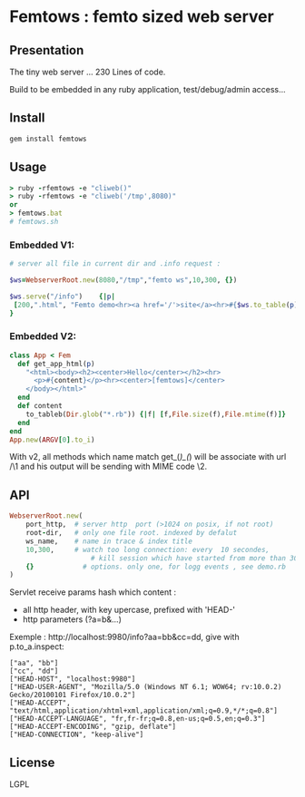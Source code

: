 # Femtows : femto sized web server
## Presentation 

The tiny web server ...
230 Lines of code.

Build to be embedded in any ruby application, test/debug/admin access...

## Install

```bash
gem install femtows
```

## Usage

```ruby
> ruby -rfemtows -e "cliweb()"
> ruby -rfemtows -e "cliweb('/tmp',8080)"
or
> femtows.bat
# femtows.sh
```

### Embedded V1:

```ruby
# server all file in current dir and .info request :

$ws=WebserverRoot.new(8080,"/tmp","femto ws",10,300, {})

$ws.serve("/info")    {|p|  
 [200,".html", "Femto demo<hr><a href='/'>site</a><hr>#{$ws.to_table(p)}" ] 
}
```

### Embedded V2:
```ruby
class App < Fem
  def get_app_html(p)
    "<html><body><h2><center>Hello</center></h2><hr>
      <p>#{content}</p><hr><center>[femtows]</center>
    </body></html>"
  end
  def content
    to_tableb(Dir.glob("*.rb")) {|f| [f,File.size(f),File.mtime(f)]}
  end
end
App.new(ARGV[0].to_i)
```

With v2, all methods which name match get_(*)_(*) will be associate with url /\1
and his output will be sending with MIME code \2.



## API

```ruby
WebserverRoot.new(
	port_http,  # server http  port (>1024 on posix, if not root)
	root-dir,	# only one file root. indexed by defalut
	ws_name,	# name in trace & index title 
	10,300, 	# watch too long connection: every  10 secondes, 
				    # kill session which have started from more than 300 seconds
	{}			  # options. only one, for logg events , see demo.rb
)
```

Servlet receive params hash which content :

 - all http header, with key upercase, prefixed with 'HEAD-'
 - http parameters (?a=b&...)

Exemple : http://localhost:9980/info?aa=bb&cc=dd, give with p.to_a.inspect:

```
["aa", "bb"]
["cc", "dd"]
["HEAD-HOST", "localhost:9980"]
["HEAD-USER-AGENT", "Mozilla/5.0 (Windows NT 6.1; WOW64; rv:10.0.2) Gecko/20100101 Firefox/10.0.2"]
["HEAD-ACCEPT", "text/html,application/xhtml+xml,application/xml;q=0.9,*/*;q=0.8"]
["HEAD-ACCEPT-LANGUAGE", "fr,fr-fr;q=0.8,en-us;q=0.5,en;q=0.3"]
["HEAD-ACCEPT-ENCODING", "gzip, deflate"]
["HEAD-CONNECTION", "keep-alive"]
```
## License

LGPL
